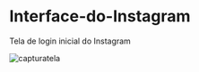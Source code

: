 # Interface-do-Instagram
 Tela de login inicial do Instagram

![capturatela](https://user-images.githubusercontent.com/62612604/182288719-40d502eb-f2f7-4678-9962-40bc9fc874d1.png)
